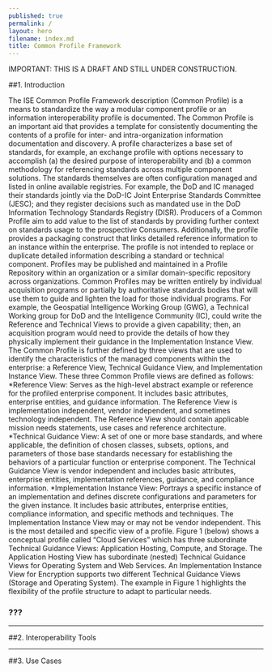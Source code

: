 ```yaml
---
published: true
permalink: /
layout: hero
filename: index.md
title: Common Profile Framework
---
```


IMPORTANT: THIS IS A DRAFT AND STILL UNDER CONSTRUCTION.

##1. Introduction

The ISE Common Profile Framework description (Common Profile) is a means to standardize the way a modular component profile or an information interoperability profile is documented.  The Common Profile is an important aid that provides a template for consistently documenting the contents of a profile for inter- and intra-organization information documentation and discovery.  A profile characterizes a base set of standards, for example, an exchange profile with options necessary to accomplish (a) the desired purpose of interoperability and (b) a common methodology for referencing standards across multiple component solutions.    The standards themselves are often configuration managed and listed in online available registries.  For example, the DoD and IC managed their standards jointly via the DoD-IC Joint Enterprise Standards Committee (JESC); and they register decisions such as mandated use in the DoD Information Technology Standards Registry (DISR).  Producers of a Common Profile aim to add value to the list of standards by providing further context on standards usage to the prospective Consumers.
Additionally, the profile provides a packaging construct that links detailed reference information to an instance within the enterprise.  The profile is not intended to replace or duplicate detailed information describing a standard or technical component.  Profiles may be published and maintained in a Profile Repository within an organization or a similar domain-specific repository across organizations. 
Common Profiles may be written entirely by individual acquisition programs or partially by authoritative standards bodies that will use them to guide and lighten the load for those individual programs.  For example, the Geospatial Intelligence Working Group (GWG), a Technical Working group for DoD and the Intelligence Community (IC), could write the Reference and Technical Views to provide a given capability; then, an acquisition program would need to provide the details of how they physically implement their guidance in the Implementation Instance View.
The Common Profile is further defined by three views that are used to identify the characteristics of the managed components within the enterprise: a Reference View, Technical Guidance View, and Implementation Instance View. These three Common Profile views are defined as follows:
*Reference View:  Serves as the high-level abstract example or reference for the profiled enterprise component. It includes basic attributes, enterprise entities, and guidance information. The Reference View is implementation independent, vendor independent, and sometimes technology independent.  The Reference View should contain applicable mission needs statements, use cases and reference architecture.
*Technical Guidance View:  A set of one or more base standards, and where applicable, the definition of chosen classes, subsets, options, and parameters of those base standards necessary for establishing the behaviors of a particular function or enterprise component. The Technical Guidance View is vendor independent and includes basic attributes, enterprise entities, implementation references, guidance, and compliance information.
*Implementation Instance View: Portrays a specific instance of an implementation and defines discrete configurations and parameters for the given instance. It includes basic attributes, enterprise entities, compliance information, and specific methods and techniques.  The Implementation Instance View may or may not be vendor independent. This is the most detailed and specific view of a profile.
Figure 1 (below) shows a conceptual profile called “Cloud Services” which has three subordinate Technical Guidance Views: Application Hosting, Compute, and Storage. The Application Hosting View has subordinate (nested) Technical Guidance Views for Operating System and Web Services. An Implementation Instance View for Encryption supports two different Technical Guidance Views (Storage and Operating System). The example in Figure 1 highlights the flexibility of the profile structure to adapt to particular needs.


<h3>???</h3>



----------------

##2. Interoperability Tools




----------------

##3. Use Cases




